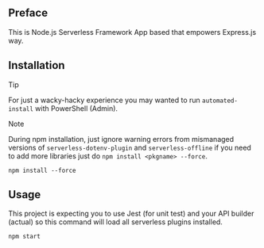 ## Preface
This is Node.js Serverless Framework App based that empowers Express.js way.

## Installation
> [!TIP]
> For just a wacky-hacky experience you may wanted to run `automated-install` with PowerShell (Admin).

> [!NOTE]
> During npm installation, just ignore warning errors from mismanaged versions of `serverless-dotenv-plugin` and `serverless-offline` if you need to add more libraries just do `npm install <pkgname> --force`.

```term
npm install --force
```

## Usage
This project is expecting you to use Jest (for unit test) and your API builder (actual) so this command 
will load all serverless plugins installed. 

```term
npm start
```
